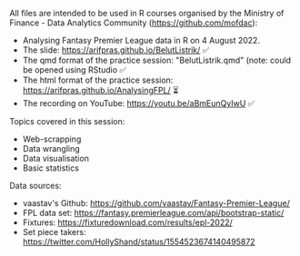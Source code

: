 All files are intended to be used in R courses organised by the Ministry of Finance - Data Analytics Community (https://github.com/mofdac):
- Analysing Fantasy Premier League data in R on 4 August 2022.
- The slide: https://arifpras.github.io/BelutListrik/ :white_check_mark:
- The qmd format of the practice session: "BelutListrik.qmd" (note: could be opened using RStudio :white_check_mark:
- The html format of the practice session: https://arifpras.github.io/AnalysingFPL/ :hourglass_flowing_sand:
- The recording on YouTube: https://youtu.be/aBmEunQyIwU :white_check_mark:

Topics covered in this session:
- Web-scrapping
- Data wrangling
- Data visualisation
- Basic statistics

Data sources:
- vaastav's Github: https://github.com/vaastav/Fantasy-Premier-League/
- FPL data set: https://fantasy.premierleague.com/api/bootstrap-static/
- Fixtures: https://fixturedownload.com/results/epl-2022/
- Set piece takers: https://twitter.com/HollyShand/status/1554523674140495872
